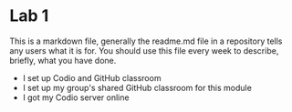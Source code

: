 # Lab 1
This is a markdown file, generally the readme.md file in a repository tells any users what it is for. You should use this file every week to describe, briefly, what you have done.

- I set up Codio and GitHub classroom
- I set up my group's shared GitHub classroom for this module
- I got my Codio server online
